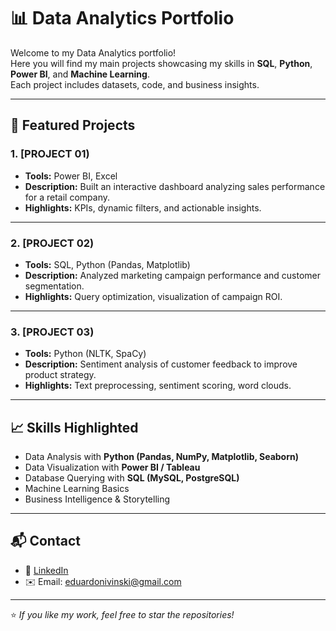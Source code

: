 # 📊 Data Analytics Portfolio

Welcome to my Data Analytics portfolio!  
Here you will find my main projects showcasing my skills in **SQL**, **Python**, **Power BI**, and **Machine Learning**.  
Each project includes datasets, code, and business insights.

---

## 🚀 Featured Projects

### 1. [PROJECT 01)
- **Tools:** Power BI, Excel
- **Description:** Built an interactive dashboard analyzing sales performance for a retail company.
- **Highlights:** KPIs, dynamic filters, and actionable insights.

---

### 2. [PROJECT 02)
- **Tools:** SQL, Python (Pandas, Matplotlib)
- **Description:** Analyzed marketing campaign performance and customer segmentation.
- **Highlights:** Query optimization, visualization of campaign ROI.

---

### 3. [PROJECT 03)
- **Tools:** Python (NLTK, SpaCy)
- **Description:** Sentiment analysis of customer feedback to improve product strategy.
- **Highlights:** Text preprocessing, sentiment scoring, word clouds.

---

## 📈 Skills Highlighted
- Data Analysis with **Python (Pandas, NumPy, Matplotlib, Seaborn)**
- Data Visualization with **Power BI / Tableau**
- Database Querying with **SQL (MySQL, PostgreSQL)**
- Machine Learning Basics
- Business Intelligence & Storytelling

---

## 📬 Contact
- 💼 [LinkedIn]([https://linkedin.com/in/seu-perfil](https://www.linkedin.com/in/eduardo-nivinski/))
- ✉️ Email: eduardonivinski@gmail.com

---
⭐️ *If you like my work, feel free to star the repositories!*
